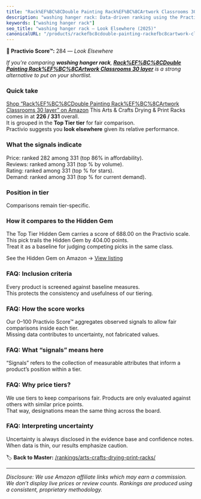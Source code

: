 ```yaml
---
title: "Rack%EF%BC%8CDouble Painting Rack%EF%BC%8CArtwork Classrooms 30 layer"
description: "washing hanger rack: Data-driven ranking using the Practivio Score™. Positioned by quality, value, demand, findability, momentum."
keywords: ["washing hanger rack"]
seo_title: "washing hanger rack — Look Elsewhere (2025)"
canonicalURL: "/products/rackefbc8cdouble-painting-rackefbc8cartwork-classrooms-30-layer-B0DRX26NHY/"
---
```


**🚫 Practivio Score™:** 284 — _Look Elsewhere_


*If you're comparing **washing hanger rack**, **[Rack%EF%BC%8CDouble Painting Rack%EF%BC%8CArtwork Classrooms 30 layer](https://www.amazon.com/dp/B0DRX26NHY?tag=practivio-20)** is a strong alternative to put on your shortlist.*
### Quick take
[Shop “Rack%EF%BC%8CDouble Painting Rack%EF%BC%8CArtwork Classrooms 30 layer” on Amazon](https://www.amazon.com/dp/B0DRX26NHY?tag=practivio-20)
This Arts & Crafts Drying & Print Racks comes in at **226 / 331** overall.  
It is grouped in the **Top Tier tier** for fair comparison.  
Practivio suggests you **look elsewhere** given its relative performance.

### What the signals indicate
Price: ranked 282 among 331 (top 86% in affordability).  
Reviews: ranked  among 331 (top % by volume).  
Rating: ranked  among 331 (top % for stars).  
Demand: ranked  among 331 (top % for current demand).

### Position in tier
Comparisons remain tier-specific.

### How it compares to the Hidden Gem
The Top Tier Hidden Gem carries a score of 688.00 on the Practivio scale.  
This pick trails the Hidden Gem by 404.00 points.  
Treat it as a baseline for judging competing picks in the same class.  

See the Hidden Gem on Amazon → [View listing](https://www.amazon.com/dp/B007HRDHJA?tag=practivio-20)

### FAQ: Inclusion criteria
Every product is screened against baseline measures.  
This protects the consistency and usefulness of our tiering.

### FAQ: How the score works
Our 0–100 Practivio Score™ aggregates observed signals to allow fair comparisons inside each tier.  
Missing data contributes to uncertainty, not fabricated values.

### FAQ: What “signals” means here
“Signals” refers to the collection of measurable attributes that inform a product’s position within a tier.

### FAQ: Why price tiers?
We use tiers to keep comparisons fair. Products are only evaluated against others with similar price points.  
That way, designations mean the same thing across the board.

### FAQ: Interpreting uncertainty
Uncertainty is always disclosed in the evidence base and confidence notes.  
When data is thin, our results emphasize caution.


🏷️ **Back to Master:** [/rankings/arts-crafts-drying-print-racks/](/rankings/arts-crafts-drying-print-racks/)

---
_Disclosure: We use Amazon affiliate links which may earn a commission. We don’t display live prices or review counts. Rankings are produced using a consistent, proprietary methodology._
